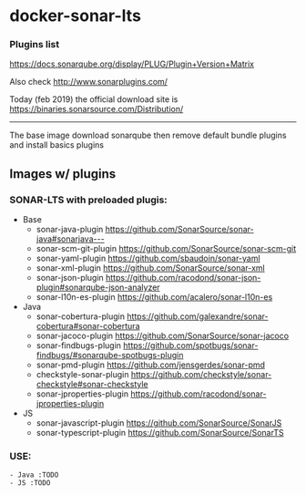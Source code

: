 # docker-sonar-lts


### Plugins list

 https://docs.sonarqube.org/display/PLUG/Plugin+Version+Matrix

 Also check http://www.sonarplugins.com/

 Today (feb 2019) the official download site is https://binaries.sonarsource.com/Distribution/

-------------
The base image download sonarqube then remove default bundle plugins and install basics plugins

## Images w/ plugins

### SONAR-LTS with preloaded plugis:

- Base
    - sonar-java-plugin https://github.com/SonarSource/sonar-java#sonarjava---
    - sonar-scm-git-plugin https://github.com/SonarSource/sonar-scm-git
    - sonar-yaml-plugin https://github.com/sbaudoin/sonar-yaml
    - sonar-xml-plugin https://github.com/SonarSource/sonar-xml
    - sonar-json-plugin https://github.com/racodond/sonar-json-plugin#sonarqube-json-analyzer
    - sonar-l10n-es-plugin https://github.com/acalero/sonar-l10n-es
- Java
    - sonar-cobertura-plugin https://github.com/galexandre/sonar-cobertura#sonar-cobertura
    - sonar-jacoco-plugin https://github.com/SonarSource/sonar-jacoco
    - sonar-findbugs-plugin https://github.com/spotbugs/sonar-findbugs/#sonarqube-spotbugs-plugin
    - sonar-pmd-plugin https://github.com/jensgerdes/sonar-pmd
    - checkstyle-sonar-plugin https://github.com/checkstyle/sonar-checkstyle#sonar-checkstyle
    - sonar-jproperties-plugin https://github.com/racodond/sonar-jproperties-plugin
- JS
    - sonar-javascript-plugin https://github.com/SonarSource/SonarJS
    - sonar-typescript-plugin https://github.com/SonarSource/SonarTS


### USE:

    - Java :TODO
    - JS :TODO



